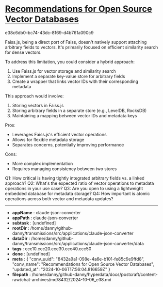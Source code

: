 # [Recommendations for Open Source Vector Databases](https://claude.ai/chat/8432a9a1-098e-4a6e-b101-fe85c9e9ffd8)

e38c6db0-bc74-43dc-8169-d4b761a090c9

 Faiss.js, being a direct port of Faiss, doesn't natively support attaching arbitrary fields to vectors. It's primarily focused on efficient similarity search for dense vectors.

To address this limitation, you could consider a hybrid approach:

1. Use Faiss.js for vector storage and similarity search
2. Implement a separate key-value store for arbitrary fields
3. Create a wrapper that links vector IDs with their corresponding metadata

This approach would involve:

1. Storing vectors in Faiss.js
2. Storing arbitrary fields in a separate store (e.g., LevelDB, RocksDB)
3. Maintaining a mapping between vector IDs and metadata keys

Pros:
+ Leverages Faiss.js's efficient vector operations
+ Allows for flexible metadata storage
+ Separates concerns, potentially improving performance

Cons:
- More complex implementation
- Requires managing consistency between two stores

Q1: How critical is having tightly integrated arbitrary fields vs. a linked approach?
Q2: What's the expected ratio of vector operations to metadata operations in your use case?
Q3: Are you open to using a lightweight embedded database for metadata storage?
Q4: How important is atomic operations across both vector and metadata updates?

---

* **appName** : claude-json-converter
* **appPath** : claude-json-converter
* **subtask** : [undefined]
* **rootDir** : /home/danny/github-danny/transmissions/src/applications/claude-json-converter
* **dataDir** : /home/danny/github-danny/transmissions/src/applications/claude-json-converter/data
* **tags** : ccc10.ccc20.ccc30.ccc40.ccc50
* **done** : [undefined]
* **meta** : {
  "conv_uuid": "8432a9a1-098e-4a6e-b101-fe85c9e9ffd8",
  "conv_name": "Recommendations for Open Source Vector Databases",
  "updated_at": "2024-10-06T17:56:04.816659Z"
}
* **filepath** : /home/danny/github-danny/hyperdata/docs/postcraft/content-raw/chat-archives/md/8432/2024-10-06_e38.md